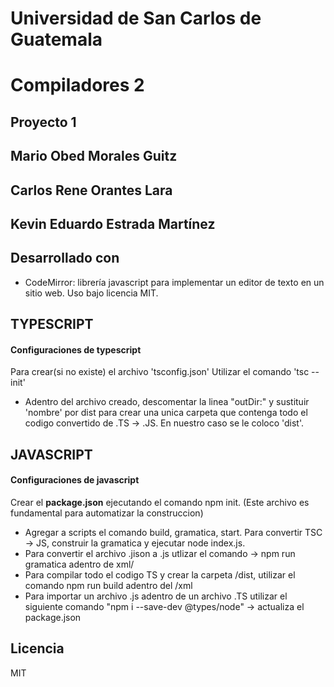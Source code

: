 # Universidad de San Carlos de Guatemala
# Compiladores 2
## Proyecto 1

## Mario Obed Morales Guitz
## Carlos Rene Orantes Lara
## Kevin Eduardo Estrada Martínez

## Desarrollado con

- CodeMirror: librería javascript para implementar un editor de texto en un sitio web. Uso bajo licencia MIT.

## TYPESCRIPT 
#### Configuraciones de typescript
Para crear(si no existe) el archivo 'tsconfig.json' Utilizar el comando 'tsc --init'
* Adentro del archivo creado, descomentar la linea "outDir:<nombre>" y sustituir 'nombre' por dist para crear una unica carpeta que contenga todo el codigo convertido de .TS -> .JS. En nuestro caso se le coloco 'dist'.

## JAVASCRIPT
#### Configuraciones de javascript 
Crear el **package.json** ejecutando el comando npm init. (Este archivo es fundamental para automatizar la construccion) 
* Agregar a scripts el comando build, gramatica, start. Para convertir TSC -> JS, construir la gramatica y ejecutar node index.js.
* Para convertir el archivo .jison a .js utlizar el comando -> npm run gramatica adentro de xml/
* Para compilar todo el codigo TS y crear la carpeta /dist, utilizar el comando npm run build adentro del /xml
* Para importar un archivo .js adentro de un archivo .TS utilizar el siguiente comando "npm i --save-dev @types/node" -> actualiza el package.json 

## Licencia

MIT